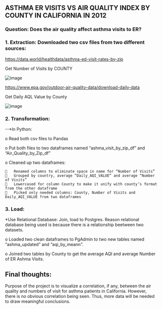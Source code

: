 ## ASTHMA ER VISITS VS AIR QUALITY INDEX BY COUNTY IN CALIFORNIA IN 2012

### Question: Does the air quality affect asthma visits to ER?


### 1.	Extraction: Downloaded two csv files from two different sources:
https://data.world/healthdata/asthma-ed-visit-rates-by-zip

Get Number of Visits by COUNTY

![image](https://user-images.githubusercontent.com/53121073/67167121-b8d43800-f35b-11e9-93ca-ba89d1d68db3.png)

https://www.epa.gov/outdoor-air-quality-data/download-daily-data

Get Daily AQL Value by County

![image](https://user-images.githubusercontent.com/53121073/67167122-be318280-f35b-11e9-9495-a16b1f8004ac.png)

### 2.	Transformation: 

--*In Python:

  o	Read both csv files to Pandas
  
  
  o	Put both files to two dataframes named “ashma_visit_by_zip_df” and “Air_Quality_by_Zip_df”
  
  
  o	Cleaned up two dataframes:

    	Renamed columns to eliminate space in name for “Number of Visits”
    	Grouped by country, average “Daily_AQI_VALUE” and average “Number of Visits”
    	Lowercased for column County to make it unify with county’s format from the other dataframe
    	Picked only needed columns: County, Number of Visits and Daily_AQI_VALUE from two dataframes

### 3.	Load: 
*Use Relational Database: Join, load to Postgres. Reason relational database being used is because there is a relationship beetween two datasets.

  o	Loaded two clean dataframes to PgAdmin to two new tables named “ashma_updated” and “aqi_by_meann".
  
  o	Joined two tables by County to get the average AQI and average Number of ER Ashma Visits.

## Final thoughts:

Purpose of the project is to visualize a correlation, if any, between the air quality and numbers of visit for asthma patients in California. However, there is no obvious correlation being seen. Thus, more data will be needed to draw meaningful conclusions. 
